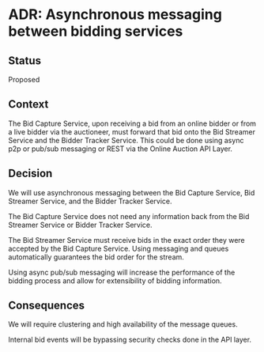# ADR: Asynchronous messaging between bidding services

## Status
Proposed

## Context
The Bid Capture Service, upon receiving a bid from an online bidder or from a live bidder via the auctioneer, must forward that bid onto the Bid Streamer Service and the Bidder Tracker Service. This could be done using async p2p or pub/sub messaging or REST via the Online Auction API Layer.

## Decision
We will use asynchronous messaging between the Bid Capture Service, Bid Streamer Service, and the Bidder Tracker Service.

The Bid Capture Service does not need any information back from the Bid Streamer Service or Bidder Tracker Service.

The Bid Streamer Service must receive bids in the exact order they were accepted by the Bid Capture Service. Using messaging and queues automatically guarantees the bid order for the stream.

Using async pub/sub messaging will increase the performance of the bidding process and allow for extensibility of bidding information.

## Consequences
We will require clustering and high availability of the message queues.

Internal bid events will be bypassing security checks done in the API layer.